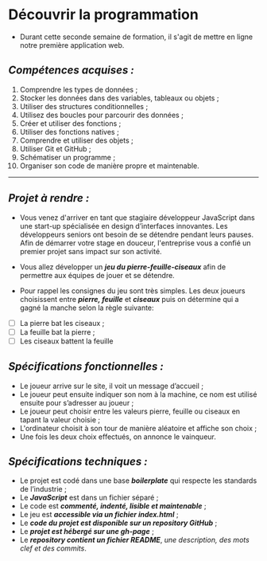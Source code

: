 # Découvrir la programmation

  - Durant cette seconde semaine de formation, il s'agit de mettre en ligne notre première application web. 

## *Compétences acquises :*

 1. Comprendre les types de données ; 
 2. Stocker les données dans des variables, tableaux ou objets ;
 3. Utiliser des structures conditionnelles ;  
 4. Utilisez des boucles pour parcourir des données ;
 5. Créer et utiliser des fonctions ;
 6. Utiliser des fonctions natives ;
 7. Comprendre et utiliser des objets ;
 8. Utiliser Git et GitHub ;
 9. Schématiser un programme ;
 10. Organiser son code de manière propre et maintenable.
***

## *Projet à rendre :* 

 - Vous venez d'arriver en tant que stagiaire développeur JavaScript dans une start-up spécialisée en design d’interfaces innovantes. Les développeurs seniors ont besoin de se détendre pendant leurs pauses. Afin de démarrer votre stage en douceur, l'entreprise vous a confié un premier projet sans impact sur son activité. 
 
 - Vous allez développer un ***jeu du pierre-feuille-ciseaux*** afin de permettre aux équipes de jouer et se détendre. 
 
 - Pour rappel les consignes du jeu sont très simples. Les deux joueurs choisissent entre ***pierre, feuille*** et ***ciseaux*** puis on détermine qui a gagné la manche selon la règle suivante: 
 
 - [ ] La pierre bat les ciseaux ;
 - [ ] La feuille bat la pierre ; 
 - [ ] Les ciseaux battent la feuille

## *Spécifications fonctionnelles :* 

- Le joueur arrive sur le site, il voit un message d’accueil ;
- Le joueur peut ensuite indiquer son nom à la machine, ce nom est utilisé ensuite pour s’adresser au joueur ;
- Le joueur peut choisir entre les valeurs pierre, feuille ou ciseaux en tapant la valeur choisie ;
- L'ordinateur choisit à son tour de manière aléatoire et affiche son choix ;
- Une fois les deux choix effectués, on annonce le vainqueur.

## *Spécifications techniques :*

- Le projet est codé dans une base ***boilerplate*** qui respecte les standards de l’industrie ;
- Le ***JavaScript*** est dans un fichier séparé ;
- Le code est ***commenté, indenté, lisible et maintenable*** ;
- Le jeu est ***accessible via un fichier index.html*** ;
- Le ***code du projet est disponible sur un repository GitHub*** ;
- Le ***projet est hébergé sur une gh-page*** ;
- Le ***repository contient un fichier README***, *une description, des mots clef et des commits*.
